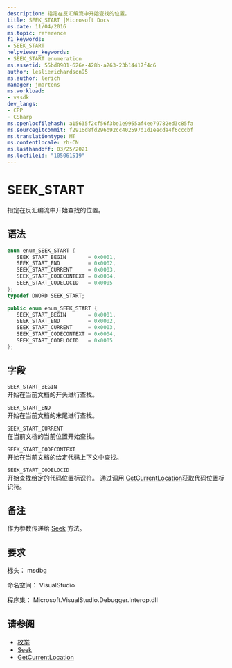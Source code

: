 ```yaml
---
description: 指定在反汇编流中开始查找的位置。
title: SEEK_START |Microsoft Docs
ms.date: 11/04/2016
ms.topic: reference
f1_keywords:
- SEEK_START
helpviewer_keywords:
- SEEK_START enumeration
ms.assetid: 55bd8901-626e-428b-a263-23b14417f4c6
author: leslierichardson95
ms.author: lerich
manager: jmartens
ms.workload:
- vssdk
dev_langs:
- CPP
- CSharp
ms.openlocfilehash: a15635f2cf56f3be1e9955af4ee79782ed3c85fa
ms.sourcegitcommit: f2916d8fd296b92cc402597d1d1eecda4f6cccbf
ms.translationtype: MT
ms.contentlocale: zh-CN
ms.lasthandoff: 03/25/2021
ms.locfileid: "105061519"
---
```

# <a name="seek_start"></a>SEEK_START
指定在反汇编流中开始查找的位置。

## <a name="syntax"></a>语法

```cpp
enum enum_SEEK_START { 
   SEEK_START_BEGIN       = 0x0001,
   SEEK_START_END         = 0x0002,
   SEEK_START_CURRENT     = 0x0003,
   SEEK_START_CODECONTEXT = 0x0004,
   SEEK_START_CODELOCID   = 0x0005
};
typedef DWORD SEEK_START;
```

```csharp
public enum enum_SEEK_START { 
   SEEK_START_BEGIN       = 0x0001,
   SEEK_START_END         = 0x0002,
   SEEK_START_CURRENT     = 0x0003,
   SEEK_START_CODECONTEXT = 0x0004,
   SEEK_START_CODELOCID   = 0x0005
};
```

## <a name="fields"></a>字段
 `SEEK_START_BEGIN`\
 开始在当前文档的开头进行查找。

 `SEEK_START_END`\
 开始在当前文档的末尾进行查找。

 `SEEK_START_CURRENT`\
 在当前文档的当前位置开始查找。

 `SEEK_START_CODECONTEXT`\
 开始在当前文档的给定代码上下文中查找。

 `SEEK_START_CODELOCID`\
 开始查找给定的代码位置标识符。 通过调用 [GetCurrentLocation](../../../extensibility/debugger/reference/idebugdisassemblystream2-getcurrentlocation.md)获取代码位置标识符。

## <a name="remarks"></a>备注
 作为参数传递给 [Seek](../../../extensibility/debugger/reference/idebugdisassemblystream2-seek.md) 方法。

## <a name="requirements"></a>要求
 标头： msdbg

 命名空间： VisualStudio

 程序集： Microsoft.VisualStudio.Debugger.Interop.dll

## <a name="see-also"></a>请参阅
- [枚举](../../../extensibility/debugger/reference/enumerations-visual-studio-debugging.md)
- [Seek](../../../extensibility/debugger/reference/idebugdisassemblystream2-seek.md)
- [GetCurrentLocation](../../../extensibility/debugger/reference/idebugdisassemblystream2-getcurrentlocation.md)
